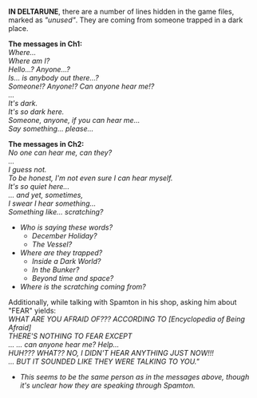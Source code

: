 **IN DELTARUNE**, there are a number of lines hidden in the game files, marked as *"unused"*. They are coming from someone trapped in a dark place.

**The messages in Ch1:**</br>
_Where...</br>
Where am I?</br>
Hello...? Anyone...?</br>
Is... is anybody out there...?</br>
Someone!? Anyone!? Can anyone hear me!?</br>
...</br>
It's dark.</br>
It's so dark here.</br>
Someone, anyone, if you can hear me...</br>
Say something... please...</br>_

**The messages in Ch2:**</br>
_No one can hear me, can they?</br>
...</br>
I guess not.</br>
To be honest, I'm not even sure I can hear myself.</br>
It's so quiet here...</br>
... and yet, sometimes,</br>
I swear I hear something...</br>
Something like... scratching?</br>_

- _Who is saying these words?_
	- _<a onclick="loadFile('December Holiday.md')">December Holiday</a>?_
	- _<a onclick="loadFile('Vessel.md')">The Vessel?</a>_
- _Where are they trapped?_
	- _Inside a Dark World?_
	- _In the <a onclick="loadFile('Bunker.md')">Bunker</a>?_
	- _Beyond time and space?_
- _Where is the scratching coming from?_

Additionally, while talking with <a onclick="loadFile('Spamton G. Spamton.md')">Spamton</a> in his shop, asking him about "FEAR" yields:</br>
_WHAT ARE YOU AFRAID OF??? ACCORDING TO [Encyclopedia of Being Afraid]</br>
THERE'S NOTHING TO FEAR EXCEPT</br>
... ... can anyone hear me? Help...</br>
HUH??? WHAT?? NO, I DIDN'T HEAR ANYTHING JUST NOW!!!</br>
... BUT IT SOUNDED LIKE THEY WERE TALKING TO YOU."_

- _This seems to be the same person as in the messages above, though it's unclear how they are speaking through Spamton._
